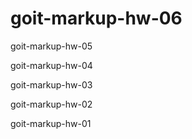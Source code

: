 # goit-markup-hw-06

goit-markup-hw-05

goit-markup-hw-04

goit-markup-hw-03

goit-markup-hw-02

goit-markup-hw-01
